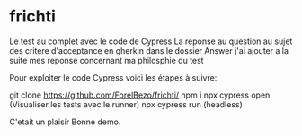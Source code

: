 # frichti
Le test au complet avec le code de Cypress
La reponse au question au sujet des critere d'acceptance en gherkin dans le dossier Answer j'ai ajouter a la suite mes reponse concernant ma philosphie du test

Pour exploiter le code Cypress voici les étapes à suivre:

git clone https://github.com/ForelBezo/frichti/
npm i 
npx cypress open (Visualiser les tests avec le runner) 
npx cypress run (headless) 

C'etait un plaisir Bonne demo.
